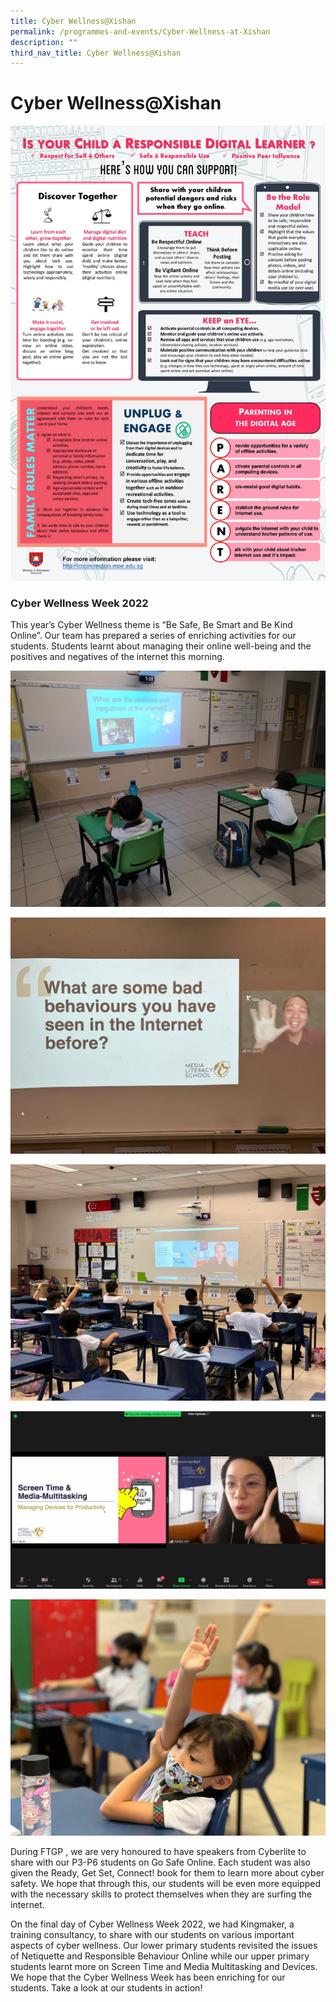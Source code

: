 ```yaml
---
title: Cyber Wellness@Xishan
permalink: /programmes-and-events/Cyber-Wellness-at-Xishan
description: ""
third_nav_title: Cyber Wellness@Xishan
---
```

# **Cyber Wellness@Xishan**

![](/images/Cyber%20Wellness%20Reminder%20Message.jpg)

### Cyber Wellness Week 2022

This year’s Cyber Wellness theme is “Be Safe, Be Smart and Be Kind Online”. Our team has prepared a series of enriching activities for our students. Students learnt about managing their online well-being and the positives and negatives of the internet this morning.

![](/images/cyber1.jpg)

![](/images/cyber%2010.jpg)

![](/images/cyber%2012.jpg)

![](/images/cyber%209.jpg)

![](/images/cyber11.jpg)

During FTGP , we are very honoured to have speakers from Cyberlite to share with our P3-P6 students on Go Safe Online. Each student was also given the Ready, Get Set, Connect! book for them to learn more about cyber safety. We hope that through this, our students will be even more equipped with the necessary skills to protect themselves when they are surfing the internet. 


On the final day of Cyber Wellness Week 2022, we had Kingmaker, a training consultancy, to share with our students on various important aspects of cyber wellness. Our lower primary students revisited the issues of Netiquette and Responsible Behaviour Online while our upper primary students learnt more on Screen Time and Media Multitasking and Devices. We hope that the Cyber Wellness Week has been enriching for our students. Take a look at our students in action!